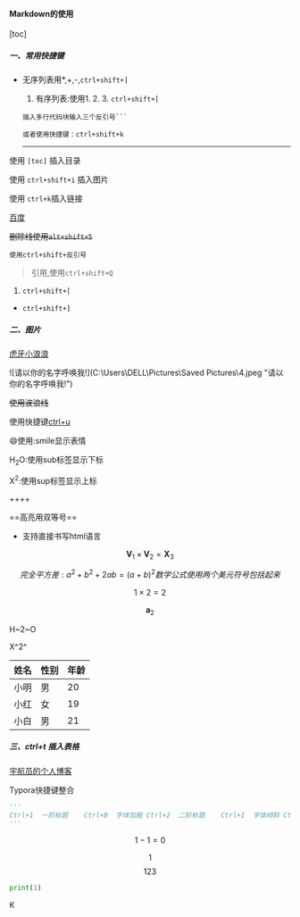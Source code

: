 #### **Markdown**的使用

[toc]



##### 一、常用快捷键

* 无序列表用*,+,-,`ctrl+shift+]`

  1. 有序列表:使用1. 2. 3. `ctrl+shift+[`

  ```
  插入多行代码块输入三个反引号```
  ```

  ```
  或者使用快捷键：ctrl+shift+k
  ```

  ***


使用 <code>[toc]</code> 插入目录

使用 <code>ctrl+shift+i</code> 插入图片

使用 `ctrl+k`插入链接

[百度](https://www.baidu.com)

~~删除线使用<code>alt+shift+5</code>~~

`使用ctrl+shift+反引号`

> 引用,使用`ctrl+shift+Q`

1. `ctrl+shift+[`

- `ctrl+shift+]`

##### 二、图片

[虎牙小浪浪](https://www.huya.com/lovelanglang)

![请以你的名字呼唤我!](C:\Users\DELL\Pictures\Saved Pictures\4.jpeg "请以你的名字呼唤我!")

~~使用波浪线~~

使用快捷键<u>ctrl+u</u>

:smile:使用:smile显示表情

H<sub>2</sub>O:使用sub标签显示下标

X<sup>2</sup>:使用sup标签显示上标

++++

==高亮用双等号==

<ul><li>支持直接书写html语言 </li></ul>

$$ \mathbf{V}_1\times\mathbf{V}_2 = \mathbf{X}_3 $$

$$ 完全平方差:a^2+b^2+2ab=(a+b)^2  数学公式使用两个美元符号包括起来 $$

$$ 1 \times 2=2 $$

$$ \mathbf{a}_2 $$

H~2~O

X^2^

| 姓名 | 性别 | 年龄 |
| ---- | ---- | ---- |
| 小明 | 男   | 20   |
| 小红 | 女   | 19   |
| 小白 | 男   | 21   |

##### 三、ctrl+t 插入表格

[宇航员的个人博客](http://39.99.196.54/yhy/)

Typora快捷键整合 

```python
'''
Ctrl+1  一阶标题    Ctrl+B  字体加粗 Ctrl+2  二阶标题    Ctrl+I  字体倾斜 Ctrl+3  三阶标题    Ctrl+U  下划线 Ctrl+4  四阶标题    Ctrl+Home   返回Typora顶部 Ctrl+5  五阶标题    Ctrl+End    返回Typora底部 Ctrl+6  六阶标题    Ctrl+T  创建表格 Ctrl+L  选中某句话   Ctrl+K  创建超链接 Ctrl+D  选中某个单词  Ctrl+F  搜索 Ctrl+E  选中相同格式的文字   Ctrl+H  搜索并替换 Alt+Shift+5 删除线 Ctrl+Shift+I    插入图片 Ctrl+Shift+M    公式块 Ctrl+Shift+Q    引用 注：一些实体符号需要在实体符号之前加”\”才能够显示
'''
```

$$
1-1=0
$$

$$ 1 $$
$$
123
$$


```python
print(1)
```























[]()






























































K



























